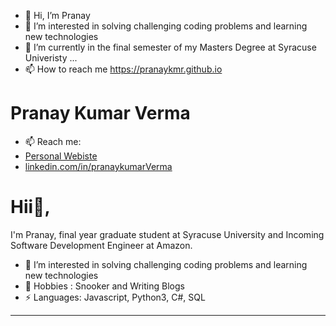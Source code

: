 - 👋 Hi, I’m Pranay
- 👀 I’m interested in solving challenging coding problems and learning new technologies
- 🌱 I’m currently in the final semester of my Masters Degree at Syracuse Univeristy ...
- 📫 How to reach me https://pranaykmr.github.io
# Pranay Kumar Verma
- 📫 Reach me: 
- [Personal Webiste](https://pranaykmr.github.io)
- [linkedin.com/in/pranaykumarVerma](https://www.linkedin.com/in/pranaykumarverma/)

# Hii👋, 
I'm Pranay, final year graduate student at Syracuse University and Incoming Software Development Engineer at Amazon. 


- 👀 I’m interested in solving challenging coding problems and learning new technologies
- 💬 Hobbies : Snooker and Writing Blogs
-  ⚡ Languages: Javascript, Python3, C#, SQL


---
<!---
pranaykmr/pranaykmr is a ✨ special ✨ repository because its `README.md` (this file) appears on your GitHub profile.
You can click the Preview link to take a look at your changes.
--->
